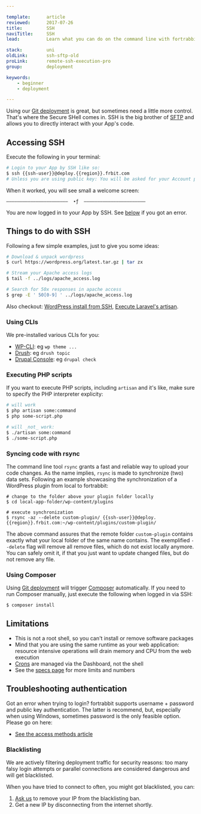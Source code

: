 ```yaml
---

template:      article
reviewed:      2017-07-26
title:         SSH
naviTitle:     SSH
lead:          Learn what you can do on the command line with fortrabbit Apps.

stack:         uni
oldLink:       ssh-sftp-old
proLink:       remote-ssh-execution-pro
group:         deployment

keywords:
    - beginner
    - deployment

---
```


Using our [Git deployment](git-deployment) is great, but sometimes need a little more control. That's where the Secure SHell comes in. SSH is the big brother of [SFTP](sftp-uni) and allows you to directly interact with your App's code.


## Accessing SSH

Execute the following in your terminal:

```bash
# Login to your App by SSH like so:
$ ssh {{ssh-user}}@deploy.{{region}}.frbit.com
# Unless you are using public key: You will be asked for your Account password
```

When it worked, you will see small a welcome screen:

```
–––––––––––––––––––––––  ∙ƒ  –––––––––––––––––––––––
```

You are now logged in to your App by SSH. See [below](#toc-troubleshooting-authentication) if you got an error.

## Things to do with SSH

Following a few simple examples, just to give you some ideas:

```bash
# Download & unpack wordpress
$ curl https://wordpress.org/latest.tar.gz | tar zx

# Stream your Apache access logs
$ tail -f ../logs/apache_access.log

# Search for 50x responses in apache access
$ grep -E ' 50[0-9] ' ../logs/apache_access.log
```

Also checkout: [WordPress install from SSH](install-wordpress-4-uni#toc-installing-wordpress-with-ssh), [Execute Laravel's artisan](install-laravel-5-uni#toc-migrate-amp-other-artisan-commands).


### Using CLIs

We pre-installed various CLIs for you:

* [WP-CLI](http://wp-cli.org/): eg `wp theme ...`
* [Drush](http://www.drush.org/en/master/): eg `drush topic`
* [Drupal Console](https://www.drupal.org/project/console): eg `drupal check`


### Executing PHP scripts

If you want to execute PHP scripts, including `artisan` and it's like, make sure to specify the PHP interpreter explicity:

```bash
# will work
$ php artisan some:command
$ php some-script.php

# will _not_ work:
$ ./artisan some:command
$ ./some-script.php
```

### Syncing code with rsync

The command line tool `rsync` grants a fast and reliable way to upload your code changes. As the name implies, `rsync` is made to synchronize (two) data sets. Following an example showcasing the synchronization of a WordPress plugin from local to fortrabbit:

```shell
# change to the folder above your plugin folder locally
$ cd local-app-folder/wp-content/plugins

# execute synchronization
$ rsync -az --delete custom-plugin/ {{ssh-user}}@deploy.{{region}}.frbit.com:~/wp-content/plugins/custom-plugin/
```

The above command assures that the remote folder `custom-plugin` contains exactly what your local folder of the same name contains. The exemplified `--delete` flag will remove all remove files, which do not exist locally anymore. You can safely omit it, if that you just want to update changed files, but do not remove any file.


### Using Composer

Using [Git deployment](git-deployment) will trigger [Composer](composer) automatically. If you need to run Composer manually, just execute the following when logged in via SSH:

```bash
$ composer install
```

## Limitations

* This is not a root shell, so you can't install or remove software packages
* Mind that you are using the same runtime as your web application: resource intensive operations will drain memory and CPU from the web execution
* [Crons](/cron-job-uni) are managed via the Dashboard, not the shell
* See the [specs page](https://fortrabbit.com/specs) for more limits and numbers


## Troubleshooting authentication

Got an error when trying to login? fortrabbit supports username + password and public key authentication. The latter is recommend, but, especially when using Windows, sometimes password is the only feasible option. Please go on here:

* [See the access methods article](access-methods)


### Blacklisting

We are actively filtering deployment traffic for security reasons: too many falsy login attempts or parallel connections are considered dangerous and will get blacklisted.

When you have tried to connect to often, you might got blacklisted, you can: 

1. <a href="" onclick="Intercom('showNewMessage', 'I might have been blacklisted, my IP is: __.__.__.__')">Ask us</a> to remove your IP from the blacklisting ban.
2. Get a new IP by disconnecting from the internet shortly.